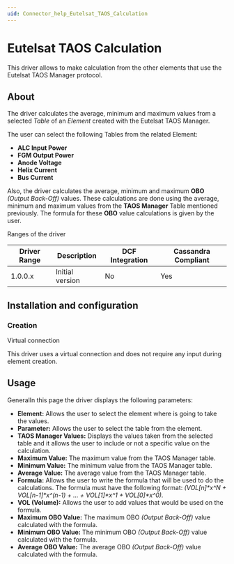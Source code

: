 ```yaml
---
uid: Connector_help_Eutelsat_TAOS_Calculation
---
```


# Eutelsat TAOS Calculation

This driver allows to make calculation from the other elements that use the Eutelsat TAOS Manager protocol.

## About

The driver calculates the average, minimum and maximum values from a selected *Table* of an *Element* created with the Eutelsat TAOS Manager.

The user can select the following Tables from the related Element:

- **ALC Input Power**
- **FGM Output Power**
- **Anode Voltage**
- **Helix Current**
- **Bus Current**

Also, the driver calculates the average, minimum and maximum **OBO** *(Output Back-Off)* values. These calculations are done using the average, minimum and maximum values from the **TAOS Manager** Table mentioned previously. The formula for these **OBO** value calculations is given by the user.

Ranges of the driver

| **Driver Range** | **Description** | **DCF Integration** | **Cassandra Compliant** |
|------------------|-----------------|---------------------|-------------------------|
| 1.0.0.x          | Initial version | No                  | Yes                     |

## Installation and configuration

### Creation

Virtual connection

This driver uses a virtual connection and does not require any input during element creation.

## Usage

GeneralIn this page the driver displays the following parameters:

- **Element:** Allows the user to select the element where is going to take the values.
- **Parameter:** Allows the user to select the table from the element.
- **TAOS Manager Values:** Displays the values taken from the selected table and it allows the user to include or not a specific value on the calculation.
- **Maximum Value:** The maximum value from the TAOS Manager table.
- **Minimum Value:** The minimum value from the TAOS Manager table.
- **Average Value:** The average value from the TAOS Manager table.
- **Formula:** Allows the user to write the formula that will be used to do the calculations. The formula must have the following format: *(VOL\[n\]\*x^N + VOL\[n-1\]\*x^(n-1) + ... + VOL\[1\]\*x^1 + VOL\[0\]\*x^0).*
- **VOL (Volume):** Allows the user to add values that would be used on the formula.
- **Maximum OBO Value:** The maximum OBO *(Output Back-Off)* value calculated with the formula.
- **Minimum OBO Value:** The minimum OBO *(Output Back-Off)* value calculated with the formula.
- **Average OBO Value:** The average OBO *(Output Back-Off)* value calculated with the formula.
